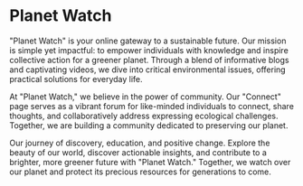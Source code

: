 # Planet Watch
"Planet Watch" is your online gateway to a sustainable future. Our mission is simple yet impactful: to empower individuals with knowledge and inspire collective action for a greener planet. Through a blend of informative blogs and captivating videos, we dive into critical environmental issues, offering practical solutions for everyday life.

At "Planet Watch," we believe in the power of community. Our "Connect" page serves as a vibrant forum for like-minded individuals to connect, share thoughts, and collaboratively address expressing ecological challenges. Together, we are building a community dedicated to preserving our planet.

Our journey of discovery, education, and positive change. Explore the beauty of our world, discover actionable insights, and contribute to a brighter, more greener future with "Planet Watch." Together, we watch over our planet and protect its precious resources for generations to come.
